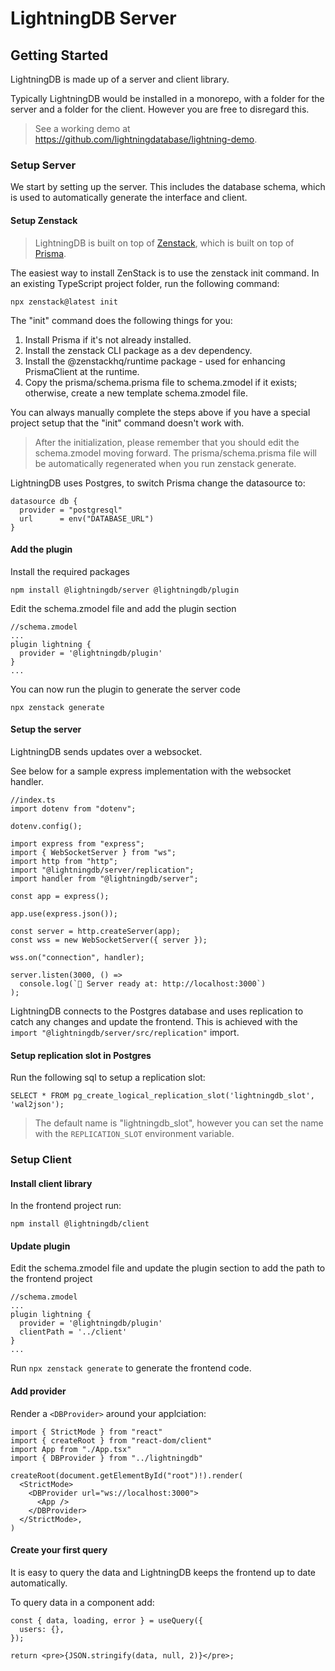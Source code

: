 # LightningDB Server

## Getting Started

LightningDB is made up of a server and client library.

Typically LightningDB would be installed in a monorepo, with a folder for the server and a folder for the client. However you are free to disregard this.

> See a working demo at https://github.com/lightningdatabase/lightning-demo.

### Setup Server

We start by setting up the server. This includes the database schema, which is used to automatically generate the interface and client.

#### Setup Zenstack

> LightningDB is built on top of [Zenstack](https://zenstack.dev/), which is built on top of [Prisma](https://www.prisma.io/).

The easiest way to install ZenStack is to use the zenstack init command. In an existing TypeScript project folder, run the following command:

`npx zenstack@latest init`

The "init" command does the following things for you:

1. Install Prisma if it's not already installed.
2. Install the zenstack CLI package as a dev dependency.
3. Install the @zenstackhq/runtime package - used for enhancing PrismaClient at the runtime.
4. Copy the prisma/schema.prisma file to schema.zmodel if it exists; otherwise, create a new template schema.zmodel file.

You can always manually complete the steps above if you have a special project setup that the "init" command doesn't work with.

> After the initialization, please remember that you should edit the schema.zmodel moving forward. The prisma/schema.prisma file will be automatically regenerated when you run zenstack generate.

LightningDB uses Postgres, to switch Prisma change the datasource to:

```
datasource db {
  provider = "postgresql"
  url      = env("DATABASE_URL")
}
```

#### Add the plugin

Install the required packages

`npm install @lightningdb/server @lightningdb/plugin`

Edit the schema.zmodel file and add the plugin section

```
//schema.zmodel
...
plugin lightning {
  provider = '@lightningdb/plugin'
}
...
```

You can now run the plugin to generate the server code

`npx zenstack generate`

#### Setup the server

LightningDB sends updates over a websocket.

See below for a sample express implementation with the websocket handler.

```
//index.ts
import dotenv from "dotenv";

dotenv.config();

import express from "express";
import { WebSocketServer } from "ws";
import http from "http";
import "@lightningdb/server/replication";
import handler from "@lightningdb/server";

const app = express();

app.use(express.json());

const server = http.createServer(app);
const wss = new WebSocketServer({ server });

wss.on("connection", handler);

server.listen(3000, () =>
  console.log(`🚀 Server ready at: http://localhost:3000`)
);

```

LightningDB connects to the Postgres database and uses replication to catch any changes and update the frontend. This is achieved with the `import "@lightningdb/server/src/replication"` import.

#### Setup replication slot in Postgres

Run the following sql to setup a replication slot:

```
SELECT * FROM pg_create_logical_replication_slot('lightningdb_slot', 'wal2json');
```

> The default name is "lightningdb_slot", however you can set the name with the `REPLICATION_SLOT` environment variable.

### Setup Client

#### Install client library

In the frontend project run:

`npm install @lightningdb/client`

#### Update plugin

Edit the schema.zmodel file and update the plugin section to add the path to the frontend project

```
//schema.zmodel
...
plugin lightning {
  provider = '@lightningdb/plugin'
  clientPath = '../client'
}
...
```

Run `npx zenstack generate` to generate the frontend code.

#### Add provider

Render a `<DBProvider>` around your applciation:

```
import { StrictMode } from "react"
import { createRoot } from "react-dom/client"
import App from "./App.tsx"
import { DBProvider } from "../lightningdb"

createRoot(document.getElementById("root")!).render(
  <StrictMode>
    <DBProvider url="ws://localhost:3000">
      <App />
    </DBProvider>
  </StrictMode>,
)
```

#### Create your first query

It is easy to query the data and LightningDB keeps the frontend up to date automatically.

To query data in a component add:

```
const { data, loading, error } = useQuery({
  users: {},
});

return <pre>{JSON.stringify(data, null, 2)}</pre>;
```
